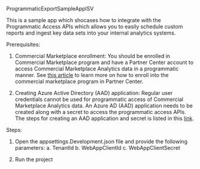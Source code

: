 ProgrammaticExportSampleAppISV

This is a sample app which shocases how to integrate with the Programmatic Access APIs which allows you to easily schedule custom reports and ingest key data sets into your internal analytics systems.

Prerequisites:

1. Commercial Marketplace enrollment: You should be enrolled in Commercial Marketplace program and have a Partner Center account to access Commercial Marketplace Analytics data in a programmatic manner. See <a href="https://docs.microsoft.com/en-us/azure/marketplace/partner-center-portal/create-account">this article</a> to learn more on how to enroll into the commercial marketplace program in Partner Center. 

2. Creating Azure Active Directory (AAD) application: Regular user credentials cannot be used for programmatic access of Commercial Marketplace Analytics data. An Azure AD (AAD) application needs to be created along with a secret to access the programmatic access APIs. The steps for creating an AAD application and secret is listed in this <a href="https://docs.microsoft.com/en-us/azure/active-directory/develop/quickstart-register-app?toc=/azure/active-directory/azuread-dev/toc.json&bc=/azure/active-directory/azuread-dev/breadcrumb/toc.json">link</a>.

Steps:

1. Open the appsettings.Development.json file and provide the following parameters:
    a. TenantId
    b. WebAppClientId
    c. WebAppClientSecret

2. Run the project